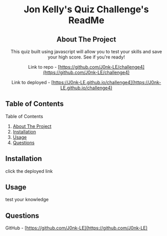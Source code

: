 <h1 align="center">Jon Kelly's Quiz Challenge's ReadMe</h1>
<div align="center">

## About The Project
This quiz built using javascript will allow you to test your skills and save your high score. See if you're ready!

Link to repo - [https://github.com/J0nk-LE/challenge4](https://github.com/J0nk-LE/challenge4)

Link to deployed  - [https://J0nk-LE.github.io/challenge4](https://J0nk-LE.github.io/challenge4)
</div>

## Table of Contents
<summary>Table of Contents</summary>
     <ol>
       <li><a href="#about-the-project">About The Project</a></li>
       <li><a href="#installation">Installation</a></li>
       <li><a href="#usage">Usage</a></li>
       <li><a href="#questions">Questions</a></li>
     </ol>

## Installation
click the deployed link
## Usage
test your knowledge

## Questions

GitHub - [https://github.com/J0nk-LE](https://github.com/J0nk-LE)


[MIT-bdg]:https://img.shields.io/badge/License-MIT-yellow.svg
[MIT-url]:https://opensource.org/licenses/MIT
[Apache-bdg]:https://img.shields.io/badge/License-Apache_2.0-blue.svg
[Apache-url]:https://opensource.org/licenses/Apache-2.0
[GNU-bdg]:https://img.shields.io/badge/License-GPLv3-blue.svg
[GNU-url]:https://www.gnu.org/licenses/gpl-3.0
[IBM-bdg]:https://img.shields.io/badge/License-IPL_1.0-blue.svg
[IBM-url]:https://opensource.org/licenses/IPL-1.0
[ISC-bdg]:https://img.shields.io/badge/License-ISC-blue.svg
[ISC-url]:https://opensource.org/licenses/ISC
[Mozilla-bdg]:https://img.shields.io/badge/License-MPL_2.0-brightgreen.svg
[Mozilla-url]:https://opensource.org/licenses/MPL-2.0
